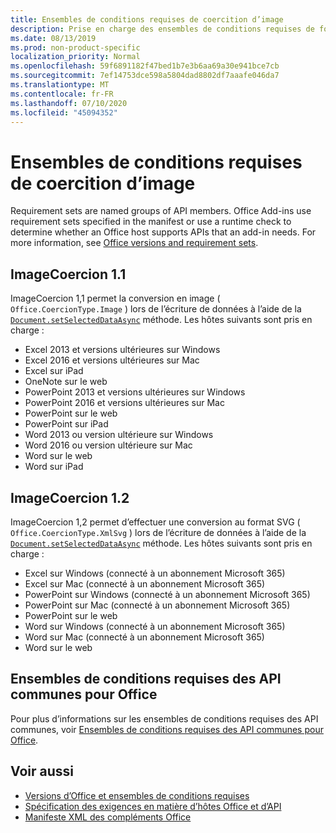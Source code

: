 ```yaml
---
title: Ensembles de conditions requises de coercition d’image
description: Prise en charge des ensembles de conditions requises de forçage d’image avec des compléments Office dans Excel, PowerPoint et Word.
ms.date: 08/13/2019
ms.prod: non-product-specific
localization_priority: Normal
ms.openlocfilehash: 59f6891182f47bed1b7e3b6aa69a30e941bce7cb
ms.sourcegitcommit: 7ef14753dce598a5804dad8802df7aaafe046da7
ms.translationtype: MT
ms.contentlocale: fr-FR
ms.lasthandoff: 07/10/2020
ms.locfileid: "45094352"
---
```

# <a name="image-coercion-requirement-sets"></a>Ensembles de conditions requises de coercition d’image

Requirement sets are named groups of API members. Office Add-ins use requirement sets specified in the manifest or use a runtime check to determine whether an Office host supports APIs that an add-in needs. For more information, see [Office versions and requirement sets](../../develop/office-versions-and-requirement-sets.md).

## <a name="imagecoercion-11"></a>ImageCoercion 1.1

ImageCoercion 1,1 permet la conversion en image ( `Office.CoercionType.Image` ) lors de l’écriture de données à l’aide de la [`Document.setSelectedDataAsync`](/javascript/api/office/office.document#setselecteddataasync-data--options--callback-) méthode. Les hôtes suivants sont pris en charge :

- Excel 2013 et versions ultérieures sur Windows
- Excel 2016 et versions ultérieures sur Mac
- Excel sur iPad
- OneNote sur le web
- PowerPoint 2013 et versions ultérieures sur Windows
- PowerPoint 2016 et versions ultérieures sur Mac
- PowerPoint sur le web
- PowerPoint sur iPad
- Word 2013 ou version ultérieure sur Windows
- Word 2016 ou version ultérieure sur Mac
- Word sur le web
- Word sur iPad

## <a name="imagecoercion-12"></a>ImageCoercion 1.2

ImageCoercion 1,2 permet d’effectuer une conversion au format SVG ( `Office.CoercionType.XmlSvg` ) lors de l’écriture de données à l’aide de la [`Document.setSelectedDataAsync`](/javascript/api/office/office.document#setselecteddataasync-data--options--callback-) méthode. Les hôtes suivants sont pris en charge :

- Excel sur Windows (connecté à un abonnement Microsoft 365)
- Excel sur Mac (connecté à un abonnement Microsoft 365)
- PowerPoint sur Windows (connecté à un abonnement Microsoft 365)
- PowerPoint sur Mac (connecté à un abonnement Microsoft 365)
- PowerPoint sur le web
- Word sur Windows (connecté à un abonnement Microsoft 365)
- Word sur Mac (connecté à un abonnement Microsoft 365)
- Word sur le web

## <a name="office-common-api-requirement-sets"></a>Ensembles de conditions requises des API communes pour Office

Pour plus d’informations sur les ensembles de conditions requises des API communes, voir [Ensembles de conditions requises des API communes pour Office](office-add-in-requirement-sets.md).

## <a name="see-also"></a>Voir aussi

- [Versions d’Office et ensembles de conditions requises](../../develop/office-versions-and-requirement-sets.md)
- [Spécification des exigences en matière d’hôtes Office et d’API](../../develop/specify-office-hosts-and-api-requirements.md)
- [Manifeste XML des compléments Office](../../develop/add-in-manifests.md)
